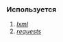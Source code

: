 ### Используется
1) [*lxml*](https://pypi.org/project/lxml/)
2) [*requests*](https://pypi.org/project/requests/)
